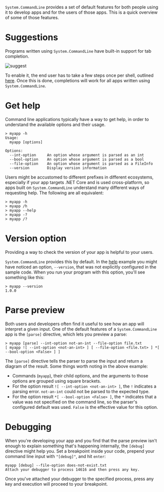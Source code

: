`System.CommandLine` provides a set of default features for both people using it to develop apps and for the users of those apps. This is a quick overview of some of those features. 

# Suggestions

Programs written using `System.CommandLine` have built-in support for tab completion. 

![suggest](https://user-images.githubusercontent.com/547415/48972576-1217d800-efe2-11e8-8653-8063ddc6864f.gif)

To enable it, the end user has to take a few steps once per shell, outlined [here](dotnet-suggest). Once this is done, completions will work for all apps written using `System.CommandLine`.

# Get help

Command line applications typically have a way to get help, in order to understand the available options and their usage.

```console
> myapp -h
Usage:
  myapp [options]

Options:
  --int-option     An option whose argument is parsed as an int
  --bool-option    An option whose argument is parsed as a bool
  --file-option    An option whose argument is parsed as a FileInfo
  --version        Display version information
```

Users might be accustomed to different prefixes in different ecosystems, especially if your app targets .NET Core and is used cross-platform, so apps built on `System.CommandLine` understand many different ways of requesting help. The following are all equivalent:

```console
> myapp -h
> myapp /h
> myapp --help
> myapp -?
> myapp /?
```

# Version option

Providing a way to check the version of your app is helpful to your users.

`System.CommandLine` provides this by default. In the [help](Features-overview#get-help) example you might have noticed an option, `--version`, that was not explicitly configured in the sample code. When you run your program with this option, you'll see something like this:

```console
> myapp --version
1.0.0
```

# Parse preview

Both users and developers often find it useful to see how an app will interpret a given input. One of the default features of a `System.CommandLine` app is the `[parse]` directive, which lets you preview a parse:

```console
> myapp [parse] --int-option not-an-int --file-option file.txt
[ myapp ![ --int-option <not-an-int> ] [ --file-option <file.txt> ] *[ --bool-option <False> ] ]
```

The `[parse]` directive tells the parser to parse the input and return a diagram of the result. Some things worth noting in the above example:

* Commands (`myapp`), their child options, and the arguments to those options are grouped using square brackets. 
* For the option result `![ --int-option <not-an-int> ]`, the `!` indicates a parsing error. `not-an-int` could not be parsed to the expected type.
* For the option result `*[ --bool-option <False> ]`, the `*` indicates that a value was not specified on the command line, so the parser's configured default was used. `False` is the effective value for this option.

# Debugging

When you're developing your app and you find that the parse preview isn't enough to explain something that's happening internally, the `[debug]` directive might help you. Set a breakpoint inside your code, prepend your command line input with `"[debug]"`, and hit `enter`:

```console
myapp [debug] --file-option does-not-exist.txt
Attach your debugger to process 14616 and then press any key.
```

Once you've attached your debugger to the specified process, press any key and execution will proceed to your breakpoint.
